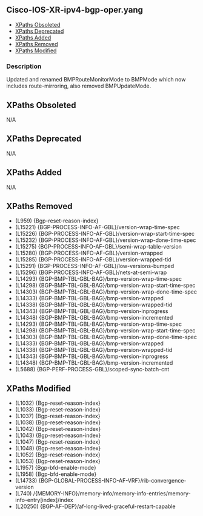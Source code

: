 ## Cisco-IOS-XR-ipv4-bgp-oper.yang

- [XPaths Obsoleted](#xpaths-obsoleted)
- [XPaths Deprecated](#xpaths-deprecated)
- [XPaths Added](#xpaths-added)
- [XPaths Removed](#xpaths-removed)
- [XPaths Modified](#xpaths-modified)

### Description

Updated and renamed BMPRouteMonitorMode to BMPMode which now includes route-mirroring, also removed BMPUpdateMode.

## XPaths Obsoleted

N/A

## XPaths Deprecated

N/A

## XPaths Added

N/A

## XPaths Removed

- (L959)	{Bgp-reset-reason-index}
- (L15221)	{BGP-PROCESS-INFO-AF-GBL}/version-wrap-time-spec
- (L15226)	{BGP-PROCESS-INFO-AF-GBL}/version-wrap-start-time-spec
- (L15232)	{BGP-PROCESS-INFO-AF-GBL}/version-wrap-done-time-spec
- (L15275)	{BGP-PROCESS-INFO-AF-GBL}/semi-wrap-table-version
- (L15280)	{BGP-PROCESS-INFO-AF-GBL}/version-wrapped
- (L15285)	{BGP-PROCESS-INFO-AF-GBL}/version-wrapped-tid
- (L15291)	{BGP-PROCESS-INFO-AF-GBL}/low-versions-bumped
- (L15296)	{BGP-PROCESS-INFO-AF-GBL}/nets-at-semi-wrap
- (L14293)	{BGP-BMP-TBL-GBL-BAG}/bmp-version-wrap-time-spec
- (L14298)	{BGP-BMP-TBL-GBL-BAG}/bmp-version-wrap-start-time-spec
- (L14303)	{BGP-BMP-TBL-GBL-BAG}/bmp-version-wrap-done-time-spec
- (L14333)	{BGP-BMP-TBL-GBL-BAG}/bmp-version-wrapped
- (L14338)	{BGP-BMP-TBL-GBL-BAG}/bmp-version-wrapped-tid
- (L14343)	{BGP-BMP-TBL-GBL-BAG}/bmp-version-inprogress
- (L14348)	{BGP-BMP-TBL-GBL-BAG}/bmp-version-incremented
- (L14293)	{BGP-BMP-TBL-GBL-BAG}/bmp-version-wrap-time-spec
- (L14298)	{BGP-BMP-TBL-GBL-BAG}/bmp-version-wrap-start-time-spec
- (L14303)	{BGP-BMP-TBL-GBL-BAG}/bmp-version-wrap-done-time-spec
- (L14333)	{BGP-BMP-TBL-GBL-BAG}/bmp-version-wrapped
- (L14338)	{BGP-BMP-TBL-GBL-BAG}/bmp-version-wrapped-tid
- (L14343)	{BGP-BMP-TBL-GBL-BAG}/bmp-version-inprogress
- (L14348)	{BGP-BMP-TBL-GBL-BAG}/bmp-version-incremented
- (L5688)	{BGP-PERF-PROCESS-GBL}/scoped-sync-batch-cnt

## XPaths Modified

- (L1032)	{Bgp-reset-reason-index}
- (L1033)	{Bgp-reset-reason-index}
- (L1037)	{Bgp-reset-reason-index}
- (L1038)	{Bgp-reset-reason-index}
- (L1042)	{Bgp-reset-reason-index}
- (L1043)	{Bgp-reset-reason-index}
- (L1047)	{Bgp-reset-reason-index}
- (L1048)	{Bgp-reset-reason-index}
- (L1052)	{Bgp-reset-reason-index}
- (L1053)	{Bgp-reset-reason-index}
- (L1957)	{Bgp-bfd-enable-mode}
- (L1958)	{Bgp-bfd-enable-mode}
- (L14733)	{BGP-GLOBAL-PROCESS-INFO-AF-VRF}/rib-convergence-version
- (L740)	/{MEMORY-INFO}/memory-info/memory-info-entries/memory-info-entry[index]/index
- (L20250)	{BGP-AF-DEP}/af-long-lived-graceful-restart-capable

